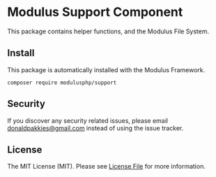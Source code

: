 # Modulus Support Component

This package contains helper functions, and the Modulus File System.

Install
-------

This package is automatically installed with the Modulus Framework.

```
composer require modulusphp/support
```

Security
-------

If you discover any security related issues, please email donaldpakkies@gmail.com instead of using the issue tracker.

License
-------

The MIT License (MIT). Please see [License File](LICENSE) for more information.
